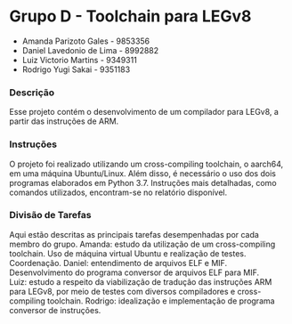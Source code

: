 # Grupo D - Toolchain para LEGv8
* Amanda Parizoto Gales - 9853356
* Daniel Lavedonio de Lima - 8992882
* Luiz Victorio Martins - 9349311
* Rodrigo Yugi Sakai - 9351183

### Descrição
Esse projeto contém o desenvolvimento de um compilador para LEGv8, a partir das instruções de ARM. 

### Instruções
O projeto foi realizado utilizando um cross-compiling toolchain, o aarch64, em uma máquina Ubuntu/Linux. Além disso, é necessário o uso dos dois programas elaborados em Python 3.7. Instruções mais detalhadas, como comandos utilizados, encontram-se no relatório disponível. 

### Divisão de Tarefas
Aqui estão descritas as principais tarefas desempenhadas por cada membro do grupo.
Amanda: estudo da utilização de um cross-compiling toolchain. Uso de máquina virtual Ubuntu e realização de testes. Coordenação. 
Daniel: entendimento de arquivos ELF e MIF. Desenvolvimento do programa conversor de arquivos ELF para MIF.  
Luiz: estudo a respeito da viabilização de tradução das instruções ARM para LEGv8, por meio de testes com diversos compiladores e cross-compiling toolchain. 
Rodrigo: idealização e implementação de programa conversor de instruções. 